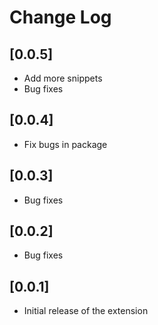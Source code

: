 # Change Log
## [0.0.5]
* Add more snippets
* Bug fixes
## [0.0.4]
* Fix bugs in package
## [0.0.3]
* Bug fixes
## [0.0.2]
* Bug fixes
## [0.0.1]

* Initial release of the extension